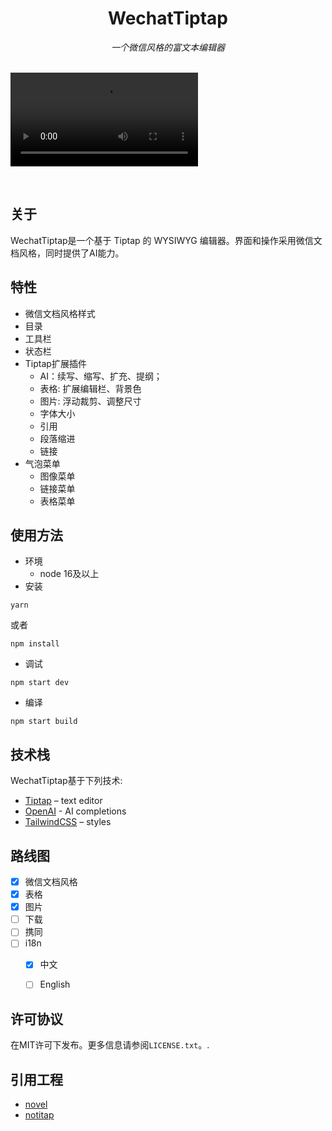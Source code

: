 <div align="center">
<h1 align="center">WechatTiptap</h1>
<span><i>一个微信风格的富文本编辑器</i></span>
</div>
<br/>

 <video  src="https://user-images.githubusercontent.com/74090594/279589586-c4916f1a-6704-4e45-b9ed-e841f654b194.mp4" type="video/mp4"> </video> 

<br/>

## 关于
WechatTiptap是一个基于 Tiptap 的 WYSIWYG 编辑器。界面和操作采用微信文档风格，同时提供了AI能力。

## 特性
- 微信文档风格样式
- 目录
- 工具栏
- 状态栏
- Tiptap扩展插件
  - AI：续写、缩写、扩充、提纲；
  - 表格: 扩展编辑栏、背景色
  - 图片: 浮动裁剪、调整尺寸
  - 字体大小
  - 引用
  - 段落缩进
  - 链接
- 气泡菜单
  - 图像菜单
  - 链接菜单
  - 表格菜单

## 使用方法
- 环境
  - node 16及以上
- 安装
```
yarn
```
或者
```
npm install
```
- 调试
```
npm start dev
```
- 编译
```
npm start build
```

## 技术栈
WechatTiptap基于下列技术:
- [Tiptap](https://tiptap.dev/) – text editor
- [OpenAI](https://openai.com/) - AI completions
- [TailwindCSS](https://tailwindcss.com/) – styles


## 路线图
- [x] 微信文档风格
- [x] 表格
- [x] 图片
- [ ] 下载
- [ ] 携同
- [ ] i18n
  - [x] 中文
  - [ ] English


## 许可协议
在MIT许可下发布。更多信息请参阅`LICENSE.txt`。.

## 引用工程
- [novel](https://github.com/steven-tey/novel)
- [notitap](https://github.com/sereneinserenade/notitap)

